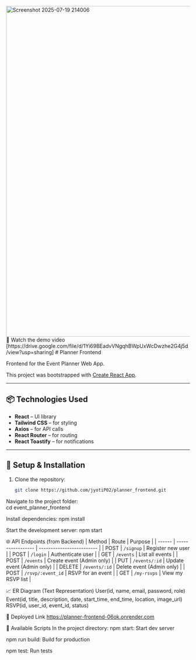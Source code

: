 <img width="1918" height="905" alt="Screenshot 2025-07-19 214006" src="https://github.com/user-attachments/assets/c9d62d17-64d5-4a2d-b688-d3f5ecff4db9" />
🎥 Watch the demo video [https://drive.google.com/file/d/1Yi69BEadvVNgqhBWpUxWcDwzhe2G4j5d/view?usp=sharing]
# Planner Frontend

Frontend for the Event Planner Web App.

This project was bootstrapped with [Create React App](https://github.com/facebook/create-react-app).

---

## 📦 Technologies Used

- **React** – UI library
- **Tailwind CSS** – for styling
- **Axios** – for API calls
- **React Router** – for routing
- **React Toastify** – for notifications

---

## 🚀 Setup & Installation

1. Clone the repository:
   ```bash
   git clone https://github.com/jyotiP02/planner_frontend.git

Navigate to the project folder:   
cd event_planner_frontend

Install dependencies:
npm install

Start the development server:
npm start

🌐 API Endpoints (from Backend)
| Method | Route             | Purpose                   |
| ------ | ----------------- | ------------------------- |
| POST   | `/signup`         | Register new user         |
| POST   | `/login`          | Authenticate user         |
| GET    | `/events`         | List all events           |
| POST   | `/events`         | Create event (Admin only) |
| PUT    | `/events/:id`     | Update event (Admin only) |
| DELETE | `/events/:id`     | Delete event (Admin only) |
| POST   | `/rsvp/:event_id` | RSVP for an event         |
| GET    | `/my-rsvps`       | View my RSVP list         |

📈 ER Diagram (Text Representation)
User(id, name, email, password, role)
Event(id, title, description, date, start_time, end_time, location, image_url)
RSVP(id, user_id, event_id, status)


🔗 Deployed Link
https://planner-frontend-06ok.onrender.com

📄 Available Scripts
In the project directory:
npm start: Start dev server

npm run build: Build for production

npm test: Run tests
